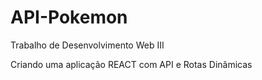 # API-Pokemon
Trabalho de Desenvolvimento Web III

Criando uma aplicação REACT com API e Rotas Dinâmicas
